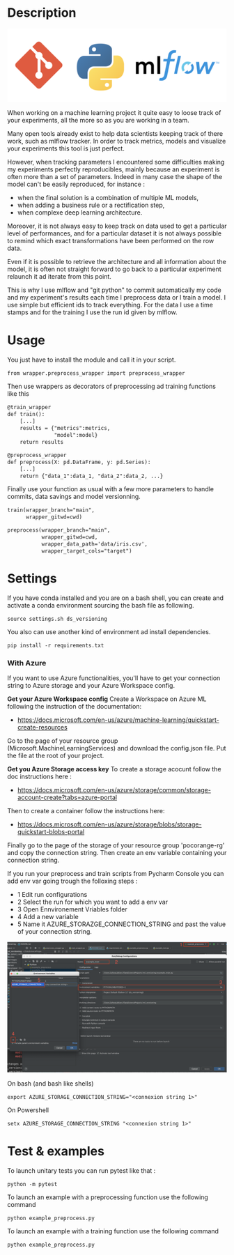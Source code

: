 # Description

![alt text](./images/main_logo.png)

When working on a machine learning project it quite easy to loose track of 
your experiments, all the more so as you are working in a team.

Many open tools already exist to help data scientists keeping track of there 
work, such as mlflow tracker. In order to track metrics, models and visualize 
your experiments this tool is just perfect.

However, when tracking parameters I encountered some difficulties making my 
experiments perfectly reproducibles, mainly because an experiment is often 
more than a set of parameters. Indeed in many case the shape of the model can't be easily reproduced, for instance :
* when the final solution is a combination of multiple ML models,
* when adding a business rule or a rectification step,
* when complexe deep learning architecture. 

Moreover, it is not always easy to keep track on data used to get a 
particular level of performances, and for a particular dataset it is not always
possible to remind which exact transformations have been performed on the row 
data.

Even if it is possible to retrieve the architecture and all information about 
the model, it is often not straight forward to go back to a particular 
experiment relaunch it ad iterate from this point.

This is why I use mlflow and "git python" to commit automatically my code and 
my experiment's results each time I preprocess data or I train a model. 
I use simple but efficient ids to track everything. For the data I use a time 
stamps and for the training I use the run id given by mlflow.

# Usage

You just have to install the module and call it in your script.
```
from wrapper.preprocess_wrapper import preprocess_wrapper
```

Then use wrappers as decorators of preprocessing ad training functions like 
this

```
@train_wrapper
def train():
    [...]
    results = {"metrics":metrics,
               "model":model}
    return results
```
```
@preprocess_wrapper
def preprocess(X: pd.DataFrame, y: pd.Series):
    [...]
    return {"data_1":data_1, "data_2":data_2, ...}
```

Finally use your function as usual with a few more parameters to handle 
commits, data savings and model versionning.

```
train(wrapper_branch="main",
      wrapper_gitwd=cwd)
```

```
preprocess(wrapper_branch="main",
           wrapper_gitwd=cwd,
           wrapper_data_path='data/iris.csv',
           wrapper_target_cols="target")
```

# Settings

If you have conda installed and you are on a bash shell, you can create and 
activate a conda environment sourcing the bash file as following.

```
source settings.sh ds_versioning
```

You also can use another kind of environment ad install dependencies.

```
pip install -r requirements.txt
```
### With Azure
If you want to use Azure functionalities, you'll have to get your connection 
string to Azure storage and your Azure Workspace config.

__Get your Azure Workspace config__
Create a Workspace on Azure ML following the instruction of the documentation:
* https://docs.microsoft.com/en-us/azure/machine-learning/quickstart-create-resources

Go to the page of your resource group (Microsoft.MachineLearningServices) and 
download the config.json file. Put the file at the root of your project.

__Get you Azure Storage access key__
To create a storage acocunt follow the doc instructions here : 
* https://docs.microsoft.com/en-us/azure/storage/common/storage-account-create?tabs=azure-portal

Then to create a container follow the instructions here:
* https://docs.microsoft.com/en-us/azure/storage/blobs/storage-quickstart-blobs-portal

Finally go to the page of the storage of your resource group 'pocorange-rg' and 
copy the connection string. Then create an env variable containing your 
connection string.

If you run your preprocess and train scripts from Pycharm Console you can 
add env var going trough the folloxing steps :
* 1 Edit run configurations
* 2 Select the run for which you want to add a env var
* 3 Open Ennvironement Vriables folder
* 4 Add a new variable
* 5 Name it AZURE_STORAZGE_CONNECTION_STRING and past the value of your 
connection string.  

![alt text](./images/set_env_var_pycharm.png)

On bash (and bash like shells)
```
export AZURE_STORAGE_CONNECTION_STRING="<connexion string 1>"
```

On Powershell
```
setx AZURE_STORAGE_CONNECTION_STRING "<connexion string 1>"
```

# Test & examples

To launch unitary tests you can run pytest like that :
```
python -m pytest
```

To launch an example with a preprocessing function use the following command
```
python example_preprocess.py
```

To launch an example with a training function use the following command
```
python example_preprocess.py
```